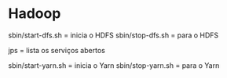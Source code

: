 # Hadoop

sbin/start-dfs.sh = inicia o HDFS
sbin/stop-dfs.sh = para o HDFS

jps = lista os serviços abertos

sbin/start-yarn.sh = inicia o Yarn
sbin/stop-yarn.sh = para o Yarn

